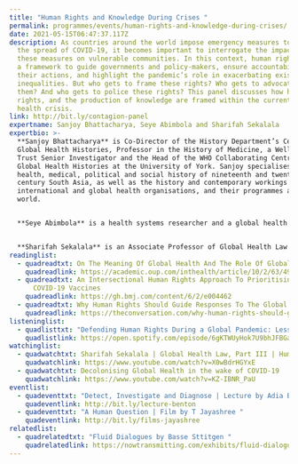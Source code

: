 ```yaml
---
title: "Human Rights and Knowledge During Crises "
permalink: programmes/events/human-rights-and-knowledge-during-crises/
date: 2021-05-15T06:47:37.117Z
description: As countries around the world impose emergency measures to combat
  the spread of COVID-19, it becomes important to interrogate the impact of
  these measures on vulnerable communities. In this context, human rights offer
  a framework to guide governments and policy-makers, ensure accountability for
  their actions, and highlight the pandemic’s role in exacerbating existing
  inequalities. But who gets to frame these rights? Who gets to advocate for
  them? And who gets to police these rights? This panel discusses how human
  rights, and the production of knowledge are framed within the current global
  health crisis.
link: http://bit.ly/contagion-panel
expertname: Sanjoy Bhattacharya, Seye Abimbola and Sharifah Sekalala
expertbio: >-
  **Sanjoy Bhattacharya** is Co-Director of the History Department’s Centre for
  Global Health Histories, Professor in the History of Medicine, a Wellcome
  Trust Senior Investigator and the Head of the WHO Collaborating Centre for
  Global Health Histories at the University of York. Sanjoy specialises in the
  health, medical, political and social history of nineteenth and twentieth
  century South Asia, as well as the history and contemporary workings of
  international and global health organisations, and their programmes around the
  world.


  **Seye Abimbola** is a health systems researcher and a global health scholar. He has worked as a health system practitioner and/or researcher in Nigeria where he completed his medical training at Obafemi Awolowo University, Ile-Ife; in Australia where completed an MPhil in Public Health and PhD in health systems research at the University of Sydney, and in the United Kingdom where he was a Sidney Sax Overseas Early Career Fellow at the University of Oxford. Dr Abimbola studies community engagement in governance, decentralised governance, and the role of governance in the adoption and scale up of health system innovations. He is currently (2020-22) the Prince Claus Chair in Development and Equity at Utrecht University in the Netherlands, a senior lecturer in global health at the University of Sydney in Australia, and the editor in chief of BMJ Global Health.


  **Sharifah Sekalala** is an Associate Professor of Global Health Law at the University of Warwick. She is an interdisciplinary researcher whose work is at the intersection of international law, public policy, and global health. She is particularly focused on the role of human rights frameworks in addressing global health inequalities. Her work has been published in leading legal, international relations and public health journals. Sharifah is currently leading a Wellcome Funded project on the migration of digital health data in Sub Saharan Africa.
readinglist:
  - quadreadtxt: On The Meaning Of Global Health And The Role Of Global Health Journals
    quadreadlink: https://academic.oup.com/inthealth/article/10/2/63/4924746?login=true
  - quadreadtxt: An Intersectional Human Rights Approach To Prioritising Access To
      COVID-19 Vaccines
    quadreadlink: https://gh.bmj.com/content/6/2/e004462
  - quadreadtxt: Why Human Rights Should Guide Responses To The Global Pandemic
    quadreadlink: https://theconversation.com/why-human-rights-should-guide-responses-to-the-global-pandemic-147225
listeninglist:
  - quadlisttxt: "Defending Human Rights During a Global Pandemic: Lessons from UNAIDS"
    quadlistlink: https://open.spotify.com/episode/6gKTWUyHok7U9bhJFBGaKy
watchinglist:
  - quadwatchtxt: Sharifah Sekalala | Global Health Law, Part III | Human Rights Law
    quadwatchlink: https://www.youtube.com/watch?v=X0wBdrHGYxE
  - quadwatchtxt: Decolonising Global Health in the wake of COVID-19
    quadwatchlink: https://www.youtube.com/watch?v=KZ-IBNR_PaU
eventlist:
  - quadeventtxt: "Detect, Investigate and Diagnose | Lecture by Adia Benton "
    quadeventlink: http://bit.ly/lecture-benton
  - quadeventtxt: "A Human Question | Film by T Jayashree "
    quadeventlink: http://bit.ly/films-jayashree
relatedlist:
  - quadrelatedtxt: "Fluid Dialogues by Basse Sttitgen "
    quadrelatedlink: https://nowtransmitting.com/exhibits/fluid-dialogues/
---
```

